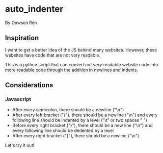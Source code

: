 # auto_indenter
By Dawson Ren

## Inspiration
I want to get a better idea of the JS behind many websites. However, these websites have code that are not very readable.

This is a python script that can convert not very readable website code into more readable code through the addition in newlines and indents.

## Considerations
### Javascript
* After every semicolon, there should be a newline ("\n")
* After every left bracket ("{"), there should be a newline ("\n") and every following line should be indented by a level ("\t" or two spaces " ")
* Before every right bracket ("}"), there should be a new line ("\n") and every following line should be dedented by a level
* After every right bracket ("}"), there should be a newline ("\n")

Let's try it out!